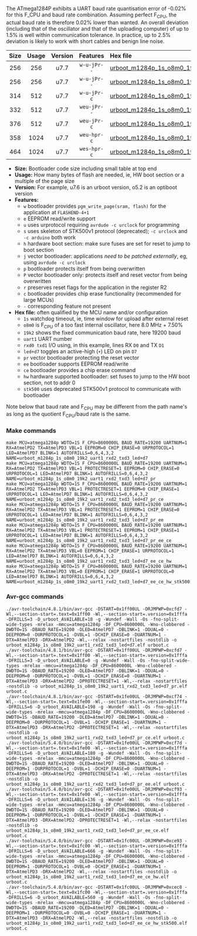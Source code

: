 The ATmega1284P exhibits a UART baud rate quantisation error of -0.02% for this F_CPU and baud rate combination. Assuming perfect F<sub>CPU</sub>, the actual baud rate is therefore 0.02% lower than wanted. An overall deviation (including that of the oscillator and that of the uploading computer) of up to 1.5% is well within communication tolerance. In practice, up to 2.5% deviation is likely to work with short cables and benign line noise.

|Size|Usage|Version|Features|Hex file|
|:-:|:-:|:-:|:-:|:--|
|256|256|u7.7|`w-u-jPr--`|[urboot_m1284p_1s_o8m0_19k2_uart1_rxd2_txd3_led+d7.hex](https://raw.githubusercontent.com/stefanrueger/urboot.hex/main/mcus/atmega1284p/watchdog_1_s/internal_oscillator_o%2B7.50%25/%2B8m000000_hz/%2B%2B19k2_baud/uart1_rxd2_txd3/led%2Bd7/urboot_m1284p_1s_o8m0_19k2_uart1_rxd2_txd3_led%2Bd7.hex)|
|256|256|u7.7|`w-u-jPr--`|[urboot_m1284p_1s_o8m0_19k2_uart1_rxd2_txd3_led+d7_pr.hex](https://raw.githubusercontent.com/stefanrueger/urboot.hex/main/mcus/atmega1284p/watchdog_1_s/internal_oscillator_o%2B7.50%25/%2B8m000000_hz/%2B%2B19k2_baud/uart1_rxd2_txd3/led%2Bd7/urboot_m1284p_1s_o8m0_19k2_uart1_rxd2_txd3_led%2Bd7_pr.hex)|
|314|512|u7.7|`w-u-jPr-c`|[urboot_m1284p_1s_o8m0_19k2_uart1_rxd2_txd3_led+d7_pr_ce.hex](https://raw.githubusercontent.com/stefanrueger/urboot.hex/main/mcus/atmega1284p/watchdog_1_s/internal_oscillator_o%2B7.50%25/%2B8m000000_hz/%2B%2B19k2_baud/uart1_rxd2_txd3/led%2Bd7/urboot_m1284p_1s_o8m0_19k2_uart1_rxd2_txd3_led%2Bd7_pr_ce.hex)|
|332|512|u7.7|`weu-jPr--`|[urboot_m1284p_1s_o8m0_19k2_uart1_rxd2_txd3_led+d7_pr_ee.hex](https://raw.githubusercontent.com/stefanrueger/urboot.hex/main/mcus/atmega1284p/watchdog_1_s/internal_oscillator_o%2B7.50%25/%2B8m000000_hz/%2B%2B19k2_baud/uart1_rxd2_txd3/led%2Bd7/urboot_m1284p_1s_o8m0_19k2_uart1_rxd2_txd3_led%2Bd7_pr_ee.hex)|
|376|512|u7.7|`weu-jPr-c`|[urboot_m1284p_1s_o8m0_19k2_uart1_rxd2_txd3_led+d7_pr_ee_ce.hex](https://raw.githubusercontent.com/stefanrueger/urboot.hex/main/mcus/atmega1284p/watchdog_1_s/internal_oscillator_o%2B7.50%25/%2B8m000000_hz/%2B%2B19k2_baud/uart1_rxd2_txd3/led%2Bd7/urboot_m1284p_1s_o8m0_19k2_uart1_rxd2_txd3_led%2Bd7_pr_ee_ce.hex)|
|358|1024|u7.7|`weu-hpr-c`|[urboot_m1284p_1s_o8m0_19k2_uart1_rxd2_txd3_led+d7_ee_ce_hw.hex](https://raw.githubusercontent.com/stefanrueger/urboot.hex/main/mcus/atmega1284p/watchdog_1_s/internal_oscillator_o%2B7.50%25/%2B8m000000_hz/%2B%2B19k2_baud/uart1_rxd2_txd3/led%2Bd7/urboot_m1284p_1s_o8m0_19k2_uart1_rxd2_txd3_led%2Bd7_ee_ce_hw.hex)|
|464|1024|u7.7|`wes-hpr-c`|[urboot_m1284p_1s_o8m0_19k2_uart1_rxd2_txd3_led+d7_ee_ce_hw_stk500.hex](https://raw.githubusercontent.com/stefanrueger/urboot.hex/main/mcus/atmega1284p/watchdog_1_s/internal_oscillator_o%2B7.50%25/%2B8m000000_hz/%2B%2B19k2_baud/uart1_rxd2_txd3/led%2Bd7/urboot_m1284p_1s_o8m0_19k2_uart1_rxd2_txd3_led%2Bd7_ee_ce_hw_stk500.hex)|

- **Size:** Bootloader code size including small table at top end
- **Usage:** How many bytes of flash are needed, ie, HW boot section or a multiple of the page size
- **Version:** For example, u7.6 is an urboot version, o5.2 is an optiboot version
- **Features:**
  + `w` bootloader provides `pgm_write_page(sram, flash)` for the application at `FLASHEND-4+1`
  + `e` EEPROM read/write support
  + `u` uses urprotocol requiring `avrdude -c urclock` for programming
  + `s` uses skeleton of STK500v1 protocol (deprecated); `-c urclock` and `-c arduino` both work
  + `h` hardware boot section: make sure fuses are set for reset to jump to boot section
  + `j` vector bootloader: applications *need to be patched externally*, eg, using `avrdude -c urclock`
  + `p` bootloader protects itself from being overwritten
  + `P` vector bootloader only: protects itself and reset vector from being overwritten
  + `r` preserves reset flags for the application in the register R2
  + `c` bootloader provides chip erase functionality (recommended for large MCUs)
  + `-` corresponding feature not present
- **Hex file:** often qualified by the MCU name and/or configuration
  + `1s` watchdog timeout, ie, time window for upload after external reset
  + `o8m0` is F<sub>CPU</sub> of a too fast internal oscillator, here 8.0 MHz + 7.50%
  + `19k2` shows the fixed communication baud rate, here 19200 baud
  + `uart1` UART number
  + `rxd0 txd1` I/O using, in this example, lines RX `D0` and TX `D1`
  + `led+d7` toggles an active-high (`+`) LED on pin `D7`
  + `pr` vector bootloader protecting the reset vector
  + `ee` bootloader supports EEPROM read/write
  + `ce` bootloader provides a chip erase command
  + `hw` hardware supported bootloader: set fuses to jump to the HW boot section, not to addr 0
  + `stk500` uses deprecated STK500v1 protocol to communicate with bootloader


Note below that baud rate and F<sub>CPU</sub> may be different from the path name's as long as the quotient F<sub>CPU</sub>/baud rate is the same.

### Make commands
```
make MCU=atmega1284p WDTO=1S F_CPU=8600000L BAUD_RATE=19200 UARTNUM=1 RX=AtmelPD2 TX=AtmelPD3 VBL=1 EEPROM=0 CHIP_ERASE=0 URPROTOCOL=1 LED=AtmelPD7 BLINK=1 AUTOFRILLS=0,6,4,3,2 NAME=urboot_m1284p_1s_o8m0_19k2_uart1_rxd2_txd3_led+d7
make MCU=atmega1284p WDTO=1S F_CPU=8600000L BAUD_RATE=19200 UARTNUM=1 RX=AtmelPD2 TX=AtmelPD3 VBL=1 PROTECTRESET=1 EEPROM=0 CHIP_ERASE=0 URPROTOCOL=1 LED=AtmelPD7 BLINK=1 AUTOFRILLS=0,6,4,3,2 NAME=urboot_m1284p_1s_o8m0_19k2_uart1_rxd2_txd3_led+d7_pr
make MCU=atmega1284p WDTO=1S F_CPU=8600000L BAUD_RATE=19200 UARTNUM=1 RX=AtmelPD2 TX=AtmelPD3 VBL=1 PROTECTRESET=1 EEPROM=0 CHIP_ERASE=1 URPROTOCOL=1 LED=AtmelPD7 BLINK=1 AUTOFRILLS=0,6,4,3,2 NAME=urboot_m1284p_1s_o8m0_19k2_uart1_rxd2_txd3_led+d7_pr_ce
make MCU=atmega1284p WDTO=1S F_CPU=8600000L BAUD_RATE=19200 UARTNUM=1 RX=AtmelPD2 TX=AtmelPD3 VBL=1 PROTECTRESET=1 EEPROM=1 CHIP_ERASE=0 URPROTOCOL=1 LED=AtmelPD7 BLINK=1 AUTOFRILLS=0,6,4,3,2 NAME=urboot_m1284p_1s_o8m0_19k2_uart1_rxd2_txd3_led+d7_pr_ee
make MCU=atmega1284p WDTO=1S F_CPU=8600000L BAUD_RATE=19200 UARTNUM=1 RX=AtmelPD2 TX=AtmelPD3 VBL=1 PROTECTRESET=1 EEPROM=1 CHIP_ERASE=1 URPROTOCOL=1 LED=AtmelPD7 BLINK=1 AUTOFRILLS=0,6,4,3,2 NAME=urboot_m1284p_1s_o8m0_19k2_uart1_rxd2_txd3_led+d7_pr_ee_ce
make MCU=atmega1284p WDTO=1S F_CPU=8600000L BAUD_RATE=19200 UARTNUM=1 RX=AtmelPD2 TX=AtmelPD3 VBL=0 EEPROM=1 CHIP_ERASE=1 URPROTOCOL=1 LED=AtmelPD7 BLINK=1 AUTOFRILLS=0,6,4,3,2 NAME=urboot_m1284p_1s_o8m0_19k2_uart1_rxd2_txd3_led+d7_ee_ce_hw
make MCU=atmega1284p WDTO=1S F_CPU=8600000L BAUD_RATE=19200 UARTNUM=1 RX=AtmelPD2 TX=AtmelPD3 VBL=0 EEPROM=1 CHIP_ERASE=1 URPROTOCOL=0 LED=AtmelPD7 BLINK=1 AUTOFRILLS=0,6,4,3,2 NAME=urboot_m1284p_1s_o8m0_19k2_uart1_rxd2_txd3_led+d7_ee_ce_hw_stk500
```

### Avr-gcc commands
```
./avr-toolchain/4.8.1/bin/avr-gcc -DSTART=0x1ff00UL -DRJMPWP=0xcfd7 -Wl,--section-start=.text=0x1ff00 -Wl,--section-start=.version=0x1fffa -DFRILLS=3 -D_urboot_AVAILABLE=18 -g -Wundef -Wall -Os -fno-split-wide-types -mrelax -mmcu=atmega1284p -DF_CPU=8600000L -Wno-clobbered -DWDTO=1S -DBAUD_RATE=19200 -DLED=AtmelPD7 -DBLINK=1 -DDUAL=0 -DEEPROM=0 -DURPROTOCOL=1 -DVBL=1 -DCHIP_ERASE=0 -DUARTNUM=1 -DTX=AtmelPD3 -DRX=AtmelPD2 -Wl,--relax -nostartfiles -nostdlib -o urboot_m1284p_1s_o8m0_19k2_uart1_rxd2_txd3_led+d7.elf urboot.c
./avr-toolchain/4.8.1/bin/avr-gcc -DSTART=0x1ff00UL -DRJMPWP=0xcfd7 -Wl,--section-start=.text=0x1ff00 -Wl,--section-start=.version=0x1fffa -DFRILLS=3 -D_urboot_AVAILABLE=0 -g -Wundef -Wall -Os -fno-split-wide-types -mrelax -mmcu=atmega1284p -DF_CPU=8600000L -Wno-clobbered -DWDTO=1S -DBAUD_RATE=19200 -DLED=AtmelPD7 -DBLINK=1 -DDUAL=0 -DEEPROM=0 -DURPROTOCOL=1 -DVBL=1 -DCHIP_ERASE=0 -DUARTNUM=1 -DTX=AtmelPD3 -DRX=AtmelPD2 -DPROTECTRESET=1 -Wl,--relax -nostartfiles -nostdlib -o urboot_m1284p_1s_o8m0_19k2_uart1_rxd2_txd3_led+d7_pr.elf urboot.c
./avr-toolchain/4.8.1/bin/avr-gcc -DSTART=0x1fe00UL -DRJMPWP=0xcf74 -Wl,--section-start=.text=0x1fe00 -Wl,--section-start=.version=0x1fffa -DFRILLS=6 -D_urboot_AVAILABLE=198 -g -Wundef -Wall -Os -fno-split-wide-types -mrelax -mmcu=atmega1284p -DF_CPU=8600000L -Wno-clobbered -DWDTO=1S -DBAUD_RATE=19200 -DLED=AtmelPD7 -DBLINK=1 -DDUAL=0 -DEEPROM=0 -DURPROTOCOL=1 -DVBL=1 -DCHIP_ERASE=1 -DUARTNUM=1 -DTX=AtmelPD3 -DRX=AtmelPD2 -DPROTECTRESET=1 -Wl,--relax -nostartfiles -nostdlib -o urboot_m1284p_1s_o8m0_19k2_uart1_rxd2_txd3_led+d7_pr_ce.elf urboot.c
./avr-toolchain/5.4.0/bin/avr-gcc -DSTART=0x1fe00UL -DRJMPWP=0xcf7d -Wl,--section-start=.text=0x1fe00 -Wl,--section-start=.version=0x1fffa -DFRILLS=6 -D_urboot_AVAILABLE=180 -g -Wundef -Wall -Os -fno-split-wide-types -mrelax -mmcu=atmega1284p -DF_CPU=8600000L -Wno-clobbered -DWDTO=1S -DBAUD_RATE=19200 -DLED=AtmelPD7 -DBLINK=1 -DDUAL=0 -DEEPROM=1 -DURPROTOCOL=1 -DVBL=1 -DCHIP_ERASE=0 -DUARTNUM=1 -DTX=AtmelPD3 -DRX=AtmelPD2 -DPROTECTRESET=1 -Wl,--relax -nostartfiles -nostdlib -o urboot_m1284p_1s_o8m0_19k2_uart1_rxd2_txd3_led+d7_pr_ee.elf urboot.c
./avr-toolchain/5.4.0/bin/avr-gcc -DSTART=0x1fe00UL -DRJMPWP=0xcf93 -Wl,--section-start=.text=0x1fe00 -Wl,--section-start=.version=0x1fffa -DFRILLS=6 -D_urboot_AVAILABLE=136 -g -Wundef -Wall -Os -fno-split-wide-types -mrelax -mmcu=atmega1284p -DF_CPU=8600000L -Wno-clobbered -DWDTO=1S -DBAUD_RATE=19200 -DLED=AtmelPD7 -DBLINK=1 -DDUAL=0 -DEEPROM=1 -DURPROTOCOL=1 -DVBL=1 -DCHIP_ERASE=1 -DUARTNUM=1 -DTX=AtmelPD3 -DRX=AtmelPD2 -DPROTECTRESET=1 -Wl,--relax -nostartfiles -nostdlib -o urboot_m1284p_1s_o8m0_19k2_uart1_rxd2_txd3_led+d7_pr_ee_ce.elf urboot.c
./avr-toolchain/5.4.0/bin/avr-gcc -DSTART=0x1fc00UL -DRJMPWP=0xce93 -Wl,--section-start=.text=0x1fc00 -Wl,--section-start=.version=0x1fffa -DFRILLS=6 -D_urboot_AVAILABLE=666 -g -Wundef -Wall -Os -fno-split-wide-types -mrelax -mmcu=atmega1284p -DF_CPU=8600000L -Wno-clobbered -DWDTO=1S -DBAUD_RATE=19200 -DLED=AtmelPD7 -DBLINK=1 -DDUAL=0 -DEEPROM=1 -DURPROTOCOL=1 -DVBL=0 -DCHIP_ERASE=1 -DUARTNUM=1 -DTX=AtmelPD3 -DRX=AtmelPD2 -Wl,--relax -nostartfiles -nostdlib -o urboot_m1284p_1s_o8m0_19k2_uart1_rxd2_txd3_led+d7_ee_ce_hw.elf urboot.c
./avr-toolchain/5.4.0/bin/avr-gcc -DSTART=0x1fc00UL -DRJMPWP=0xcec8 -Wl,--section-start=.text=0x1fc00 -Wl,--section-start=.version=0x1fffa -DFRILLS=6 -D_urboot_AVAILABLE=560 -g -Wundef -Wall -Os -fno-split-wide-types -mrelax -mmcu=atmega1284p -DF_CPU=8600000L -Wno-clobbered -DWDTO=1S -DBAUD_RATE=19200 -DLED=AtmelPD7 -DBLINK=1 -DDUAL=0 -DEEPROM=1 -DURPROTOCOL=0 -DVBL=0 -DCHIP_ERASE=1 -DUARTNUM=1 -DTX=AtmelPD3 -DRX=AtmelPD2 -Wl,--relax -nostartfiles -nostdlib -o urboot_m1284p_1s_o8m0_19k2_uart1_rxd2_txd3_led+d7_ee_ce_hw_stk500.elf urboot.c
```

